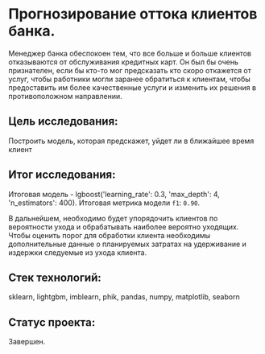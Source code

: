 # Прогнозирование оттока клиентов банка.

Менеджер банка обеспокоен тем, что все больше и больше клиентов отказываются от обслуживания кредитных карт. Он был бы очень признателен, если бы кто-то мог предсказать кто скоро откажется от услуг, чтобы работники могли заранее обратиться к клиентам, чтобы предоставить им более качественные услуги и изменить их решения в противоположном направлении.

## Цель исследования:

Построить модель, которая предскажет, уйдет ли в ближайшее время клиент

## Итог исследования:

Итоговая модель - lgboost('learning_rate': 0.3, 'max_depth': 4, 'n_estimators': 400). Итоговая метрика модели `f1`: `0.90`.

В дальнейшем, необходимо будет упорядочить клиентов по вероятности ухода и обрабатывать наиболее вероятно уходящих. Чтобы оценить порог для обработки клиента необходимы дополнительные данные о планируемых затратах на удерживание и издержки следуемые из ухода клиента.

## Стек технологий:

sklearn, lightgbm, imblearn, phik, pandas, numpy, matplotlib, seaborn

## Статус проекта:

Завершен.
